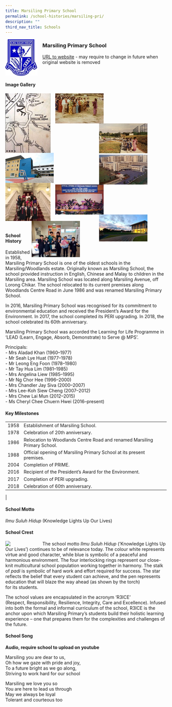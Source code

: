 ```yaml
---
title: Marsiling Primary School
permalink: /school-histories/marsiling-pri/
description: ""
third_nav_title: Schools
---
```

<img src="/images/marsilingpri1.jpg" style="width:20%;margin-right:15px;" align = "left">

### **Marsiling Primary School**
[URL to website](https://marsilingpri.moe.edu.sg/) - may require to change in future when original website is removed

<br clear="left">

#### **Image Gallery**

<p><a href="/images/marsilingpri2.jpg">  
<img src="/images/marsilingpri2.jpg" style="width:28%;margin-right:15px;" align = "left">
</a></p>

<p><a href="/images/marsilingpri3.jpg">  
<img src="/images/marsilingpri3.jpg" style="width:30%;margin-right:15px;" align = "left">
</a></p>

<p><a href="/images/marsilingpri4.jpg">  
<img src="/images/marsilingpri4.jpg" style="width:30%;margin-right:60px;" align = "right">
</a></p>

<p><a href="/images/marsilingpri5.jpg">  
<img src="/images/marsilingpri5.jpg" style="width:30%;margin-right:15px;" align = "left">
</a></p>

<p><a href="/images/marsilingpri6.jpg">  
<img src="/images/marsilingpri6.jpg" style="width:28%;margin-right:15px;" align = "left">
</a></p>

<p><a href="/images/marsilingpri8.jpg">  
<img src="/images/marsilingpri8.jpg" style="width:30%;margin-right:15px;" align = "left">
</a></p>

<p><a href="/images/marsilingpri9.jpg">  
<img src="/images/marsilingpri9.jpg" style="width:30%;margin-right:60px;" align = "right">
</a></p>

<p><a href="/images/marsilingpri10.jpg">  
<img src="/images/marsilingpri10.jpg" style="width:30%;margin-right:60px;" align = "right">
</a></p>

<br clear="left"><br clear="left">

#### **School History**
Established in 1958, Marsiling Primary School is one of the oldest schools in the Marsiling/Woodlands estate. Originally known as Marsiling School, the school provided instruction in English, Chinese and Malay to children in the Marsiling area. Marsiling School was located along Marsiling Avenue, off Lorong Chikar. The school relocated to its current premises along Woodlands Centre Road in June 1986 and was renamed Marsiling Primary School.  

In 2016, Marsiling Primary School was recognised for its commitment to environmental education and received the President’s Award for the Environment. In 2017, the school completed its PERI upgrading. In 2018, the school celebrated its 60th anniversary.

Marsiling Primary School was accorded the Learning for Life Programme in ‘LEAD (Learn, Engage, Absorb, Demonstrate) to Serve @ MPS’.

Principals:<br>
\- Mrs Aladad Khan (1960–1977)<br>
\- Mr Seah Lye Huat (1977–1978) <br>
\- Mr Leong Eng Foon (1978–1980)<br>
\- Mr Tay Hua Lim (1981–1985)<br>
\- Mrs Angelina Liew (1985–1995)<br>
\- Mr Ng Chor Hee (1996–2000) <br>
\- Mrs Chandler Jay Siva (2000–2007) <br>
\- Mrs Lee-Koh Siew Cheng (2007–2012)<br>
\- Mrs Chew Lai Mun (2012–2015)<br>
\- Ms Cheryl Chee Chuern Hwei (2016–present)

#### **Key Milestones**

|  |  |
|:---:|---|
| 1958 | Establishment of Marsiling School. |
| 1978 | Celebration of 20th anniversary. |
| 1986 | Relocation to Woodlands Centre Road and renamed Marsiling Primary School. |
| 1988 | Official opening of Marsiling Primary School at its present premises. |
| 2004 | Completion of PRIME. |
| 2016 | Recipient of the President’s Award for the Environment. |
| 2017 | Completion of PERI upgrading. |
| 2018 | Celebration of 60th anniversary. |
|

#### **School Motto**
_Ilmu Suluh Hidup_ (Knowledge Lights Up Our Lives)

#### **School Crest**
<img src="/images/pic.png" style="width:20%;margin-right:15px;" align = "left">

The school motto _Ilmu Suluh Hidup_ (‘Knowledge Lights Up Our Lives’) continues to be of relevance today. The colour white represents virtue and good character, while blue is symbolic of a peaceful and harmonious environment. The four interlocking rings represent our close-knit multicultural school population working together in harmony. The stalk of _padi_ is symbolic of hard work and effort required for success. The star reflects the belief that every student can achieve, and the pen represents education that will blaze the way ahead (as shown by the torch) for its students.

The school values are encapsulated in the acronym ‘R3ICE’ (Respect, Responsibility, Resilience, Integrity, Care and Excellence). Infused into both the formal and informal curriculum of the school, R3ICE is the anchor upon which Marsiling Primary’s students build their holistic learning experience – one that prepares them for the complexities and challenges of the future.

#### **School Song**
**Audio, require school to upload on youtube**

Marsiling you are dear to us,<br>
Oh how we gaze with pride and joy,<br>
To a future bright as we go along,<br>
Striving to work hard for our school

Marsiling we love you so<br>
You are here to lead us through<br>
May we always be loyal<br>
Tolerant and courteous too